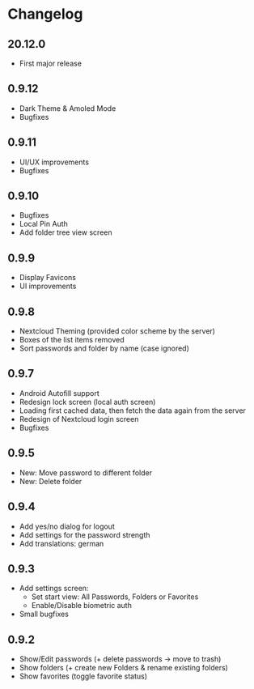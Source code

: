 # Changelog

## 20.12.0
- First major release

## 0.9.12
- Dark Theme & Amoled Mode
- Bugfixes

## 0.9.11
- UI/UX improvements
- Bugfixes

## 0.9.10
- Bugfixes
- Local Pin Auth
- Add folder tree view screen

## 0.9.9
- Display Favicons
- UI improvements

## 0.9.8
- Nextcloud Theming (provided color scheme by the server)
- Boxes of the list items removed
- Sort passwords and folder by name (case ignored)

## 0.9.7
- Android Autofill support
- Redesign lock screen (local auth screen)
- Loading first cached data, then fetch the data again from the server
- Redesign of Nextcloud login screen
- Bugfixes

## 0.9.5
- New: Move password to different folder
- New: Delete folder

## 0.9.4
- Add yes/no dialog for logout
- Add settings for the password strength
- Add translations: german

## 0.9.3
- Add settings screen:
    - Set start view: All Passwords, Folders or Favorites
    - Enable/Disable biometric auth
- Small bugfixes

## 0.9.2
- Show/Edit passwords (+ delete passwords -> move to trash)
- Show folders (+ create new Folders & rename existing folders)
- Show favorites (toggle favorite status)
